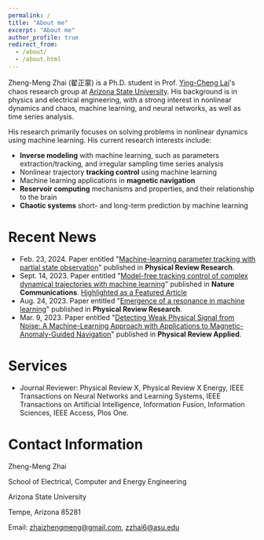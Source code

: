 ```yaml
---
permalink: /
title: "About me"
excerpt: "About me"
author_profile: true
redirect_from: 
  - /about/
  - /about.html
---
```


Zheng-Meng Zhai (翟正蒙) is a Ph.D. student in Prof. [Ying-Cheng Lai](http://chaos1.la.asu.edu/~ylai1/)'s chaos research group at [Arizona State University](https://www.asu.edu/). His background is in physics and electrical engineering, with a strong interest in nonlinear dynamics and chaos, machine learning, and neural networks, as well as time series analysis.

His research primarily focuses on solving problems in nonlinear dynamics using machine learning. His current research interests include:

* **Inverse modeling** with machine learning, such as parameters extraction/tracking, and irregular sampling time series analysis
* Nonlinear trajectory **tracking control** using machine learning
* Machine learning applications in **magnetic navigation**
* **Reservoir computing** mechanisms and properties, and their relationship to the brain
* **Chaotic systems** short- and long-term prediction by machine learning

# Recent News
* Feb. 23, 2024. Paper entitled "[Machine-learning parameter tracking with partial state observation](https://journals.aps.org/prresearch/abstract/10.1103/PhysRevResearch.6.013196)" published in **Physical Review Research**.
* Sept. 14, 2023. Paper entitled "[Model-free tracking control of complex dynamical trajectories with machine learning](https://www.nature.com/articles/s41467-023-41379-3)" published in **Nature Communications**. [Highlighted as a Featured Article](https://www.nature.com/collections/hjhbgijcei)
* Aug. 24, 2023. Paper entitled "[Emergence of a resonance in machine learning](https://journals.aps.org/prresearch/abstract/10.1103/PhysRevResearch.5.033127)" published in **Physical Review Research**.
* Mar. 9, 2023. Paper entitled "[Detecting Weak Physical Signal from Noise: A Machine-Learning Approach with Applications to Magnetic-Anomaly-Guided Navigation](https://journals.aps.org/prapplied/abstract/10.1103/PhysRevApplied.19.034030)" published in **Physical Review Applied**.

# Services
* Journal Reviewer: Physical Review X, Physical Review X Energy, IEEE Transactions on Neural Networks and Learning Systems, IEEE Transactions on Artificial Intelligence, Information Fusion, Information Sciences, IEEE Access, Plos One.

# Contact Information
Zheng-Meng Zhai

School of Electrical, Computer and Energy Engineering

Arizona State University

Tempe, Arizona 85281

Email: zhaizhengmeng@gmail.com, zzhai6@asu.edu

<script type='text/javascript' id='clustrmaps' src='//cdn.clustrmaps.com/map_v2.js?cl=ffffff&w=400&t=tt&d=gxAjCC-P2QdrpetsQDcqNsCe-r29dfkbLi-KbPbWnHU'></script>

